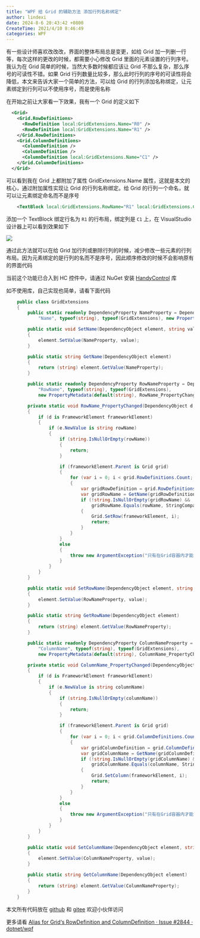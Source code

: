 ```yaml
---
title: "WPF 给 Grid 的辅助方法 添加行列名称绑定"
author: lindexi
date: 2024-8-6 20:43:42 +0800
CreateTime: 2021/4/10 8:46:49
categories: WPF
---
```


有一些设计师喜欢改改改，界面的整体布局总是变更，如给 Grid 加一列删一行等，每次这样的更改的时候，都需要小心修改 Grid 里面的元素设置的行列序号。我认为在 Grid 简单的时候，当然大多数时候都应该让 Grid 不那么复杂，那么序号的可读性不错。如果 Grid 行列数量比较多，那么此时行列的序号的可读性将会降低，本文来告诉大家一个简单的方法，可以给 Grid 的行列添加名称绑定，让元素绑定到行列可以不使用序号，而是使用名称

<!--more-->


<!-- CreateTime:2021/4/10 8:46:49 -->

<!-- 发布 -->

在开始之前让大家看一下效果，我有一个 Grid 的定义如下

```xml
  <Grid>
    <Grid.RowDefinitions>
      <RowDefinition local:GridExtensions.Name="R0" />
      <RowDefinition local:GridExtensions.Name="R1" />
    </Grid.RowDefinitions>
    <Grid.ColumnDefinitions>
      <ColumnDefinition />
      <ColumnDefinition />
      <ColumnDefinition local:GridExtensions.Name="C1" />
    </Grid.ColumnDefinitions>
  </Grid>
```

可以看到我在 Grid 上都附加了属性 GridExtensions.Name 属性，这就是本文的核心，通过附加属性实现让 Grid 的行列名称绑定。给 Grid 的行列一个命名，就可以让元素绑定命名而不是序号

```xml
    <TextBlock local:GridExtensions.RowName="R1" local:GridExtensions.ColumnName="C1" Text="12" />
```

添加一个 TextBlock 绑定行名为 `R1` 的行布局，绑定列是 `C1` 上，在 VisualStudio 设计器上可以看到效果如下

<!-- ![](image/WPF 给 Grid 的辅助方法 添加行列名称绑定/WPF 给 Grid 的辅助方法 添加行列名称绑定0.png) -->

![](http://cdn.lindexi.site/lindexi%2F2021410850544762.jpg)

通过此方法就可以在给 Grid 加行列或删除行列的时候，减少修改一些元素的行列布局。因为元素绑定的是行列的名而不是序号，因此顺序修改的时候不会影响原有的界面代码

当前这个功能已合入到 HC 控件中，请通过 NuGet 安装 [HandyControl](https://www.nuget.org/packages/HandyControl) 库

如不使用库，自己实现也简单，请看下面代码

```csharp
    public class GridExtensions
    {
        public static readonly DependencyProperty NameProperty = DependencyProperty.RegisterAttached(
            "Name", typeof(string), typeof(GridExtensions), new PropertyMetadata(default(string)));

        public static void SetName(DependencyObject element, string value)
        {
            element.SetValue(NameProperty, value);
        }

        public static string GetName(DependencyObject element)
        {
            return (string) element.GetValue(NameProperty);
        }

        public static readonly DependencyProperty RowNameProperty = DependencyProperty.RegisterAttached(
            "RowName", typeof(string), typeof(GridExtensions),
            new PropertyMetadata(default(string), RowName_PropertyChanged));

        private static void RowName_PropertyChanged(DependencyObject d, DependencyPropertyChangedEventArgs e)
        {
            if (d is FrameworkElement frameworkElement)
            {
                if (e.NewValue is string rowName)
                {
                    if (string.IsNullOrEmpty(rowName))
                    {
                        return;
                    }

                    if (frameworkElement.Parent is Grid grid)
                    {
                        for (var i = 0; i < grid.RowDefinitions.Count; i++)
                        {
                            var gridRowDefinition = grid.RowDefinitions[i];
                            var gridRowName = GetName(gridRowDefinition);
                            if (!string.IsNullOrEmpty(gridRowName) &&
                                gridRowName.Equals(rowName, StringComparison.Ordinal))
                            {
                                Grid.SetRow(frameworkElement, i);
                                return;
                            }
                        }
                    }
                    else
                    {
                        throw new ArgumentException("只有在Grid容器内才能设置 RowName 附加属性");
                    }
                }
            }
        }

        public static void SetRowName(DependencyObject element, string value)
        {
            element.SetValue(RowNameProperty, value);
        }

        public static string GetRowName(DependencyObject element)
        {
            return (string) element.GetValue(RowNameProperty);
        }

        public static readonly DependencyProperty ColumnNameProperty = DependencyProperty.RegisterAttached(
            "ColumnName", typeof(string), typeof(GridExtensions),
            new PropertyMetadata(default(string), ColumnName_PropertyChanged));

        private static void ColumnName_PropertyChanged(DependencyObject d, DependencyPropertyChangedEventArgs e)
        {
            if (d is FrameworkElement frameworkElement)
            {
                if (e.NewValue is string columnName)
                {
                    if (string.IsNullOrEmpty(columnName))
                    {
                        return;
                    }

                    if (frameworkElement.Parent is Grid grid)
                    {
                        for (var i = 0; i < grid.ColumnDefinitions.Count; i++)
                        {
                            var gridColumnDefinition = grid.ColumnDefinitions[i];
                            var gridColumnName = GetName(gridColumnDefinition);
                            if (!string.IsNullOrEmpty(gridColumnName) &&
                                gridColumnName.Equals(columnName, StringComparison.Ordinal))
                            {
                                Grid.SetColumn(frameworkElement, i);
                                return;
                            }
                        }
                    }
                    else
                    {
                        throw new ArgumentException("只有在Grid容器内才能设置 ColumnName 附加属性");
                    }
                }
            }
        }

        public static void SetColumnName(DependencyObject element, string value)
        {
            element.SetValue(ColumnNameProperty, value);
        }

        public static string GetColumnName(DependencyObject element)
        {
            return (string) element.GetValue(ColumnNameProperty);
        }
    }
```

本文所有代码放在 [github](https://github.com/lindexi/lindexi_gd/tree/00e0d126/JurgekebowhawiNofeerileji) 和 [gitee](https://gitee.com/lindexi/lindexi_gd/tree/00e0d126/JurgekebowhawiNofeerileji) 欢迎小伙伴访问

更多请看 [Alias for Grid‘s RowDefinition and ColumnDefinition · Issue #2844 · dotnet/wpf](https://github.com/dotnet/wpf/issues/2844 )

